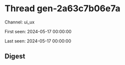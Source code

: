 # Thread gen-2a63c7b06e7a
Channel: ui_ux

First seen: 2024-05-17 00:00:00

Last seen: 2024-05-17 00:00:00

## Digest


